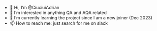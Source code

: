 - 👋 Hi, I’m @CiuciuiAdrian
- 👀 I’m interested in anything QA and AQA related
- 🌱 I’m currently learning the project since I am a new joiner (Dec 2023)
- 📫 How to reach me: just search for me on slack

<!---
CiuciuiAdrian/CiuciuiAdrian is a ✨ special ✨ repository because its `README.md` (this file) appears on your GitHub profile.
You can click the Preview link to take a look at your changes.
--->
